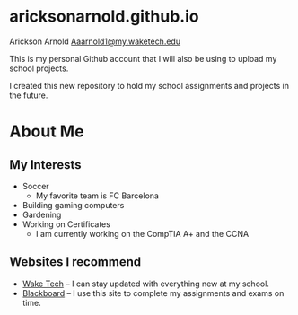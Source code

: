 # aricksonarnold.github.io

Arickson Arnold
Aaarnold1@my.waketech.edu

This is my personal Github account that I will also be using to upload my school projects.

I created this new repository to hold my school assignments and projects in the future.

# About Me  
## My Interests
- Soccer
  - My favorite team is FC Barcelona
- Building gaming computers
- Gardening
- Working on Certificates
  - I am currently working on the CompTIA A+ and the CCNA
## Websites I recommend
- [Wake Tech](https://waketech.edu) – I can stay updated with everything new at my school.
- [Blackboard](https://blackboard.waketech.edu) – I use this site to complete my assignments and exams on time.
